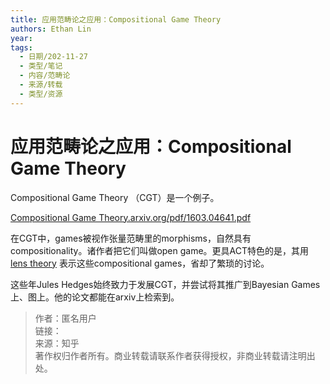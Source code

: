 ```yaml
---
title: 应用范畴论之应用：Compositional Game Theory
authors: Ethan Lin
year:
tags:
  - 日期/202-11-27 
  - 类型/笔记 
  - 内容/范畴论 
  - 来源/转载 
  - 类型/资源 
---
```



# 应用范畴论之应用：Compositional Game Theory








Compositional Game Theory （CGT）是一个例子。

[Compositional Game Theory.arxiv.org/pdf/1603.04641.pdf](https://link.zhihu.com/?target=https%3A//arxiv.org/pdf/1603.04641.pdf)

在CGT中，games被视作张量范畴里的morphisms，自然具有compositionality。诸作者把它们叫做open game。更具ACT特色的是，其用[lens theory](https://link.zhihu.com/?target=https%3A//ncatlab.org/nlab/show/lens%2B%2528in%2Bcomputer%2Bscience%2529) 表示这些compositional games，省却了繁琐的讨论。

这些年Jules Hedges始终致力于发展CGT，并尝试将其推广到Bayesian Games上、图上。他的论文都能在arxiv上检索到。

  
  
> 作者：匿名用户  
> 链接：[](https://www.zhihu.com/question/411142220/answer/1438573439)  
> 来源：知乎  
> 著作权归作者所有。商业转载请联系作者获得授权，非商业转载请注明出处。